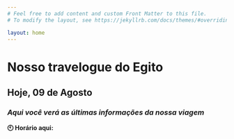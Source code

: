 ```yaml
---
# Feel free to add content and custom Front Matter to this file.
# To modify the layout, see https://jekyllrb.com/docs/themes/#overriding-theme-defaults

layout: home
---
```

# Nosso travelogue do Egito
## Hoje, 09 de Agosto
### _Aqui você verá as últimas informações da nossa viagem_

<div class="body-content"><strong>🕙 Horário aqui:</strong></div>
<div class="body-content">
    <script>
        var timeDisplay = document.getElementById("time");

        function refreshTime() {
        var dateString = new Date().toLocaleString("pt-BR", {timeZone: "Africa/Cairo"});
        var justTime = dateString.split(", ")[1];
        timeDisplay.innerHTML = justTime;
        }

        setInterval(refreshTime, 1000);
    </script>
</div>

**📍 Cidade que estamos:** Luxor<br/>
**🌡️ Temperatura:** 43 °C<br/>
**🏛️ Visitaremos:** Templo de Hathor em Dendera e de Osíris em Abydos

## Últimos posts
### _O que estivemos fazendo nos últimos dias?_

<br/>

## Viagem
[ 📅 Ver roteiro completo](https://pietroid.github.io/egypt-travelogue/viagem/2024/08/04/roteiro.html) <br/>
[ ⏮️ Ver próximo dia]() <br/>
[ ⏭️ Ver dia anterior]() <br/>